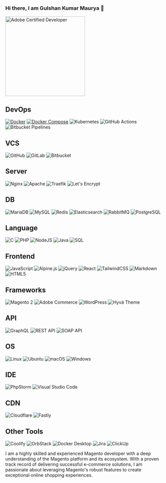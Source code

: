 ### Hi there, I am Gulshan Kumar Maurya 👋

<!--
**gulshankumar/gulshankumar** is a ✨ _special_ ✨ repository because its `README.md` (this file) appears on your GitHub profile.

Here are some ideas to get you started:

- 🔭 I’m currently working on Magento Commerce Projects
- 🌱 I’m currently learning Everything 
- 💬 Ask me anything about Ecommerce Solutions, Magento Solutions.
-->


<a href="#" ><img src="https://www.sprinix.com/media/adobe-certified-badge.png" alt="Adobe Certified Developer" style="height: 250px !important;" /></a>

## DevOps
[![Docker](https://img.shields.io/badge/Docker-2496ED?logo=docker&logoColor=white&style=for-the-badge)](https://www.docker.com/)
[![Docker Compose](https://img.shields.io/badge/Docker--Compose-003f8a?logo=docker&logoColor=white&style=for-the-badge)](https://docs.docker.com/compose/)
![Kubernetes](https://img.shields.io/badge/Kubernetes-326CE5?style=for-the-badge&logo=kubernetes&logoColor=white)
![GitHub Actions](https://img.shields.io/badge/github%20actions-%232671E5.svg?style=for-the-badge&logo=githubactions&logoColor=white)
![Bitbucket Pipelines](https://img.shields.io/badge/Bitbucket%20Pipelines-0052CC?style=for-the-badge&logo=bitbucket&logoColor=white)

## VCS
![GitHub](https://img.shields.io/badge/github-%23121011.svg?style=for-the-badge&logo=github&logoColor=white)
![GitLab](https://img.shields.io/badge/GitLab-FC6D26?style=for-the-badge&logo=gitlab&logoColor=white)
![Bitbucket](https://img.shields.io/badge/bitbucket-%230047B3.svg?style=for-the-badge&logo=bitbucket&logoColor=white)

## Server
![Nginx](https://img.shields.io/badge/nginx-%23009639.svg?style=for-the-badge&logo=nginx&logoColor=white)
![Apache](https://img.shields.io/badge/apache-%23D42029.svg?style=for-the-badge&logo=apache&logoColor=white)
![Traefik](https://img.shields.io/badge/Traefik-24A1C1?style=for-the-badge&logo=traefikproxy&logoColor=white)
![Let's Encrypt](https://img.shields.io/badge/Let%27s_Encrypt-003A70?style=for-the-badge&logo=letsencrypt&logoColor=white)


## DB
![MariaDB](https://img.shields.io/badge/MariaDB-003545?style=for-the-badge&logo=mariadb&logoColor=white)
![MySQL](https://img.shields.io/badge/mysql-4479A1.svg?style=for-the-badge&logo=mysql&logoColor=white)
![Redis](https://img.shields.io/badge/redis-%23DD0031.svg?style=for-the-badge&logo=redis&logoColor=white)
![Elasticsearch](https://img.shields.io/badge/elasticsearch-%230377CC.svg?style=for-the-badge&logo=elasticsearch&logoColor=white)
![RabbitMQ](https://img.shields.io/badge/Rabbitmq-FF6600?style=for-the-badge&logo=rabbitmq&logoColor=white)
![PostgreSQL](https://img.shields.io/badge/PostgreSQL-336791?style=for-the-badge&logo=postgresql&logoColor=white)


## Language
![C](https://img.shields.io/badge/c-%2300599C.svg?style=for-the-badge&logo=c&logoColor=white)
![PHP](https://img.shields.io/badge/php-%23777BB4.svg?style=for-the-badge&logo=php&logoColor=white)
![NodeJS](https://img.shields.io/badge/node.js-6DA55F?style=for-the-badge&logo=node.js&logoColor=white)
![Java](https://img.shields.io/badge/java-%23ED8B00.svg?style=for-the-badge&logo=openjdk&logoColor=white)
![SQL](https://img.shields.io/badge/SQL-336791?style=for-the-badge&logo=postgresql&logoColor=white)

## Frontend
![JavaScript](https://img.shields.io/badge/javascript-%23323330.svg?style=for-the-badge&logo=javascript&logoColor=%23F7DF1E)
![Alpine.js](https://img.shields.io/badge/alpinejs-white.svg?style=for-the-badge&logo=alpinedotjs&logoColor=%238BC0D0)
![jQuery](https://img.shields.io/badge/jquery-%230769AD.svg?style=for-the-badge&logo=jquery&logoColor=white)
![React](https://img.shields.io/badge/react-%2320232a.svg?style=for-the-badge&logo=react&logoColor=%2361DAFB)
![TailwindCSS](https://img.shields.io/badge/tailwindcss-%2338B2AC.svg?style=for-the-badge&logo=tailwind-css&logoColor=white)
![Markdown](https://img.shields.io/badge/markdown-%23000000.svg?style=for-the-badge&logo=markdown&logoColor=white)
![HTML5](https://img.shields.io/badge/html5-%23E34F26.svg?style=for-the-badge&logo=html5&logoColor=white)

## Frameworks
![Magento 2](https://img.shields.io/badge/Magento_2-EE672F?style=for-the-badge&logo=magento&logoColor=white)
![Adobe Commerce](https://img.shields.io/badge/Adobe_Commerce-FF0000?style=for-the-badge&logo=adobe&logoColor=white)
![WordPress](https://img.shields.io/badge/WordPress-21759B?style=for-the-badge&logo=wordpress&logoColor=white)
![Hyvä Theme](https://img.shields.io/badge/Hyvä%20Theme-F97316?style=for-the-badge&logo=html5&logoColor=white)


## API
![GraphQL](https://img.shields.io/badge/-GraphQL-E10098?style=for-the-badge&logo=graphql&logoColor=white)
![REST API](https://img.shields.io/badge/REST%20API-005f86?style=for-the-badge&logo=api&logoColor=white)
![SOAP API](https://img.shields.io/badge/SOAP%20API-00417C?style=for-the-badge&logo=w3c&logoColor=white)


## OS
![Linux](https://img.shields.io/badge/Linux-FCC624?style=for-the-badge&logo=linux&logoColor=black)
![Ubuntu](https://img.shields.io/badge/Ubuntu-E95420?style=for-the-badge&logo=ubuntu&logoColor=white)
![macOS](https://img.shields.io/badge/mac%20os-000000?style=for-the-badge&logo=macos&logoColor=F0F0F0)
![Windows](https://img.shields.io/badge/Windows-0078D6?style=for-the-badge&logo=windows&logoColor=white)


## IDE
![PhpStorm](https://img.shields.io/badge/phpstorm-143?style=for-the-badge&logo=phpstorm&logoColor=black&color=black&labelColor=darkorchid)
![Visual Studio Code](https://img.shields.io/badge/Visual%20Studio%20Code-0078d7.svg?style=for-the-badge&logo=visual-studio-code&logoColor=white)

## CDN
![Cloudflare](https://img.shields.io/badge/Cloudflare-F38020?style=for-the-badge&logo=cloudflare&logoColor=white)
![Fastly](https://img.shields.io/badge/Fastly-E60000?style=for-the-badge&logo=fastly&logoColor=white)

## Other Tools
![Coolify](https://img.shields.io/badge/Coolify-3B82F6?style=for-the-badge&logo=gear&logoColor=white)
![OrbStack](https://img.shields.io/badge/OrbStack-4F46E5?style=for-the-badge&logo=cube&logoColor=white)
![Docker Desktop](https://img.shields.io/badge/Docker_Desktop-2496ED?style=for-the-badge&logo=docker&logoColor=white)
![Jira](https://img.shields.io/badge/Jira-0052CC?style=for-the-badge&logo=jira&logoColor=white)
![ClickUp](https://img.shields.io/badge/ClickUp-7B68EE?style=for-the-badge&logo=clickup&logoColor=white)




I am a highly skilled and experienced Magento developer with a deep understanding of the Magento platform and its ecosystem. With a proven track record of delivering successful e-commerce solutions, I am passionate about leveraging Magento's robust features to create exceptional online shopping experiences.
